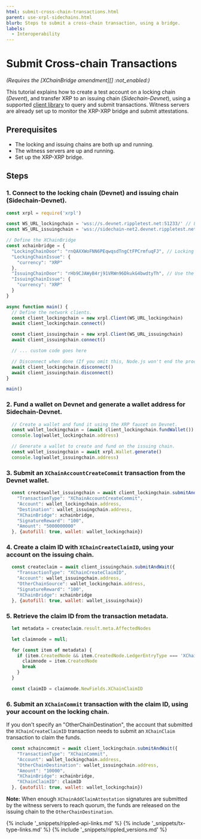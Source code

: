 ```yaml
---
html: submit-cross-chain-transactions.html
parent: use-xrpl-sidechains.html
blurb: Steps to submit a cross-chain transaction, using a bridge.
labels:
  - Interoperability
---
```

# Submit Cross-chain Transactions

_(Requires the [XChainBridge amendment][] :not_enabled:)_

This tutorial explains how to create a test account on a locking chain (_Devent_), and transfer XRP to an issuing chain (_Sidechain-Devnet_), using a supported [client library](client-libraries.html) to query and submit transactions. Witness servers are already set up to monitor the XRP-XRP bridge and submit attestations.

## Prerequisites

- The locking and issuing chains are both up and running.
- The witness servers are up and running.
- Set up the XRP-XRP bridge.


## Steps

### 1. Connect to the locking chain (Devnet) and issuing chain (Sidechain-Devnet).

```javascript
const xrpl = require('xrpl')

const WS_URL_lockingchain = 'wss://s.devnet.rippletest.net:51233/' // Locking chain
const WS_URL_issuingchain = 'wss://sidechain-net2.devnet.rippletest.net:51233/' // Issuing chain

// Define the XChainBridge
const xchainbridge = {
  "LockingChainDoor": "rnQAXXWoFNN6PEqwqsdTngCtFPCrmfuqFJ", // Locking chain door account
  "LockingChainIssue": {
    "currency": "XRP"
  },
  "IssuingChainDoor": "rHb9CJAWyB4rj91VRWn96DkukG4bwdtyTh", // Use the genesis address hardcoded in rippled
  "IssuingChainIssue": {
    "currency": "XRP"
  }
}

async function main() {
  // Define the network clients.
  const client_lockingchain = new xrpl.Client(WS_URL_lockingchain)
  await client_lockingchain.connect()

  const client_issuingchain = new xrpl.Client(WS_URL_issuingchain)
  await client_issuingchain.connect()

  // ... custom code goes here

  // Disconnect when done (If you omit this, Node.js won't end the process)
  await client_lockingchain.disconnect()
  await client_issuingchain.disconnect()
}

main()
```

### 2. Fund a wallet on Devnet and generate a wallet address for Sidechain-Devnet.

```javascript
  // Create a wallet and fund it using the XRP faucet on Devnet.
  const wallet_lockingchain = (await client_lockingchain.fundWallet()).wallet
  console.log(wallet_lockingchain.address)

  // Generate a wallet to create and fund on the issuing chain.
  const wallet_issuingchain = await xrpl.Wallet.generate()
  console.log(wallet_issuingchain.address)
```

### 3. Submit an `XChainAccountCreateCommit` transaction from the Devnet wallet.

```javascript
  const createwallet_issuingchain = await client_lockingchain.submitAndWait({
    "TransactionType": "XChainAccountCreateCommit",
    "Account": wallet_lockingchain.address,
    "Destination": wallet_issuingchain.address,
    "XChainBridge": xchainbridge,
    "SignatureReward": "100",
    "Amount": "5000000000"
  }, {autofill: true, wallet: wallet_lockingchain})
```

### 4. Create a claim ID with `XChainCreateClaimID`, using your account on the issuing chain.

```javascript
  const createclaim = await client_issuingchain.submitAndWait({
    "TransactionType": "XChainCreateClaimID",
    "Account": wallet_issuingchain.address,
    "OtherChainSource": wallet_lockingchain.address,
    "SignatureReward": "100",
    "XChainBridge": xchainbridge
  }, {autofill: true, wallet: wallet_issuingchain})
```

### 5. Retrieve the claim ID from the transaction metadata.

```javascript
  let metadata = createclaim.result.meta.AffectedNodes

  let claimnode = null;

  for (const item of metadata) {
    if (item.CreatedNode && item.CreatedNode.LedgerEntryType === 'XChainOwnedClaimID') {
      claimnode = item.CreatedNode
      break
    }
  }

  const claimID = claimnode.NewFields.XChainClaimID
```

### 6. Submit an `XChainCommit` transaction with the claim ID, using your account on the locking chain.

If you don't specify an "OtherChainDestination", the account that submitted the `XChainCreateClaimID` transaction needs to submit an `XChainClaim` transaction to claim the funds.

```javascript
  const xchaincommit = await client_lockingchain.submitAndWait({
    "TransactionType": "XChainCommit",
    "Account": wallet_lockingchain.address,
    "OtherChainDestination": wallet_issuingchain.address,
    "Amount": "10000",
    "XChainBridge": xchainbridge,
    "XChainClaimID": claimID
  }, {autofill: true, wallet: wallet_lockingchain})
```

**Note:** When enough `XChainAddClaimAttestation` signatures are submitted by the witness servers to reach quorum, the funds are released on the issuing chain to the `OtherChainDestination`.


<!--{# common link defs #}-->
{% include '_snippets/rippled-api-links.md' %}
{% include '_snippets/tx-type-links.md' %}
{% include '_snippets/rippled_versions.md' %}